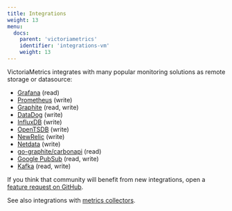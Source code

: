 ```yaml
---
title: Integrations 
weight: 13
menu:
  docs:
    parent: 'victoriametrics'
    identifier: 'integrations-vm'
    weight: 13
---
```


VictoriaMetrics integrates with many popular monitoring solutions as remote storage or datasource:

* [Grafana](https://docs.victoriametrics.com/victoriametrics/integrations/grafana/) (read)
* [Prometheus](https://docs.victoriametrics.com/victoriametrics/integrations/prometheus/) (write)
* [Graphite](https://docs.victoriametrics.com/victoriametrics/integrations/graphite/) (read, write)
* [DataDog](https://docs.victoriametrics.com/victoriametrics/integrations/datadog/) (write)
* [InfluxDB](https://docs.victoriametrics.com/victoriametrics/integrations/influxdb/) (write)
* [OpenTSDB](https://docs.victoriametrics.com/victoriametrics/integrations/opentsdb/) (write)
* [NewRelic](https://docs.victoriametrics.com/victoriametrics/integrations/newrelic/) (write)
* [Netdata](https://victoriametrics.com/blog/using-victoriametrics-and-netdata/) (write)
* [go-graphite/carbonapi](https://github.com/go-graphite/carbonapi/blob/main/cmd/carbonapi/carbonapi.example.victoriametrics.yaml) (read)
* [Google PubSub](https://docs.victoriametrics.com/victoriametrics/integrations/pubsub/) (read, write)
* [Kafka](https://docs.victoriametrics.com/victoriametrics/integrations/kafka/) (read, write)

If you think that community will benefit from new integrations, open a [feature request on GitHub](https://github.com/VictoriaMetrics/VictoriaMetrics/issues).

See also integrations with [metrics collectors](https://docs.victoriametrics.com/victoriametrics/data-ingestion/).
